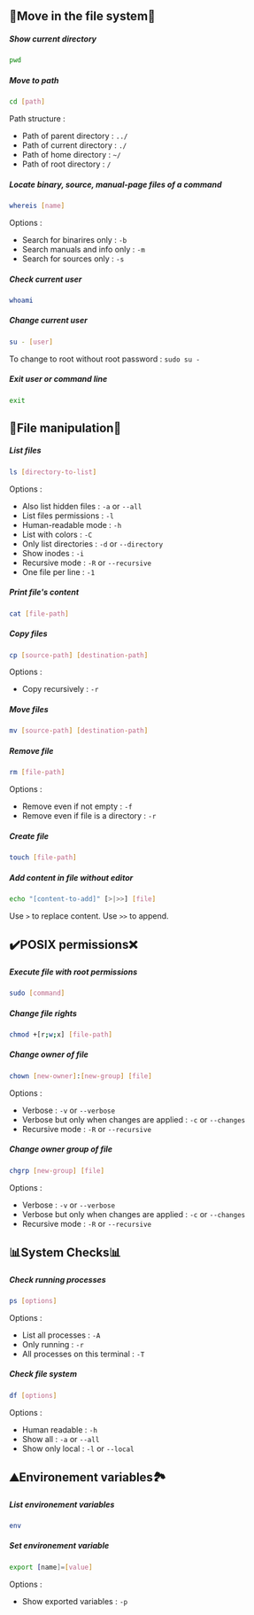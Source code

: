 ## 📂Move in the file system📂

##### Show current directory

```bash
pwd
```

##### Move to path

```bash
cd [path]
```

Path structure :
- Path of parent directory : ``../``
- Path of current directory : ``./``
- Path of home directory : ``~/``
- Path of root directory : ``/``

##### Locate binary, source, manual-page files of a command

```bash
whereis [name]
```

Options : 
- Search for binarires only : ``-b``
- Search manuals and info  only : ``-m``
- Search for sources only : ``-s``

##### Check current user

```bash
whoami
```

##### Change current user

```bash
su - [user]
```

To change to root without root password : ``sudo su -``

##### Exit user or command line

```bash
exit
```

## 📝File manipulation📝

##### List files

```bash
ls [directory-to-list]
```

Options : 
- Also list hidden files : ``-a`` or ``--all``
- List files permissions : ``-l``
- Human-readable mode : ``-h``
- List with colors : ``-C``
- Only list directories : ``-d`` or ``--directory``
- Show inodes : ``-i``
- Recursive mode : ``-R`` or ``--recursive``
- One file per line : ``-1``

##### Print file's content

```bash
cat [file-path]
```

##### Copy files

```bash
cp [source-path] [destination-path]
```

Options : 
- Copy recursively : ``-r``

##### Move files

```bash
mv [source-path] [destination-path]
```

##### Remove file

```bash
rm [file-path]
```

Options : 
- Remove even if not empty : ``-f``
- Remove even if file is a directory : ``-r``

##### Create file

```bash
touch [file-path]
```

##### Add content in file without editor

```bash
echo "[content-to-add]" [>|>>] [file]
```

Use ``>`` to replace content.
Use ``>>`` to append.

## ✔️POSIX permissions❌

##### Execute file with root permissions

```bash
sudo [command]
```

##### Change file rights

```bash
chmod +[r;w;x] [file-path]
```

##### Change owner of file

```bash
chown [new-owner]:[new-group] [file]
```

Options : 
- Verbose : ``-v`` or ``--verbose``
- Verbose but only when changes are applied : ``-c`` or ``--changes``
- Recursive mode : ``-R`` or ``--recursive``

##### Change owner group of file

```bash
chgrp [new-group] [file]
```

Options : 
- Verbose : ``-v`` or ``--verbose``
- Verbose but only when changes are applied : ``-c`` or ``--changes``
- Recursive mode : ``-R`` or ``--recursive``

## 📊System Checks📊

##### Check running processes

```bash
ps [options]
```

Options :
- List all processes : ``-A``
- Only running : ``-r``
- All processes on this terminal : ``-T``

##### Check file system

```bash
df [options]
```

Options : 
- Human readable : ``-h``
- Show all : ``-a`` or ``--all``
- Show only local : ``-l`` or ``--local``

## ⛰️Environement variables🏞️

##### List environement variables

```bash
env
```

##### Set environement variable

```bash
export [name]=[value]
```

Options :
- Show exported variables : ``-p``

